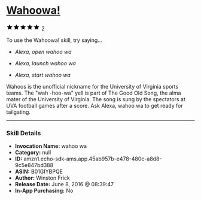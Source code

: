 # [Wahoowa!](http://alexa.amazon.com/#skills/amzn1.echo-sdk-ams.app.45ab957b-e478-480c-a8d8-9c5e847bd388)
![5 stars](../../images/ic_star_black_18dp_1x.png)![5 stars](../../images/ic_star_black_18dp_1x.png)![5 stars](../../images/ic_star_black_18dp_1x.png)![5 stars](../../images/ic_star_black_18dp_1x.png)![5 stars](../../images/ic_star_black_18dp_1x.png) 2

To use the Wahoowa! skill, try saying...

* *Alexa, open wahoo wa*

* *Alexa, launch wahoo wa*

* *Alexa, start wahoo wa*

Wahoos is the unofficial nickname for the University of Virginia sports teams. The "wah -hoo-wa" yell is part of The Good Old Song, the alma mater of the University of Virginia. The song is sung by the spectators at UVA football games after a score.  Ask Alexa, wahoo wa  to get ready for tailgating.

***

### Skill Details

* **Invocation Name:** wahoo wa
* **Category:** null
* **ID:** amzn1.echo-sdk-ams.app.45ab957b-e478-480c-a8d8-9c5e847bd388
* **ASIN:** B01GIYBPQE
* **Author:** Winston Frick
* **Release Date:** June 8, 2016 @ 08:39:47
* **In-App Purchasing:** No
